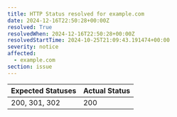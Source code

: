 ```yaml
---
title: HTTP Status resolved for example.com
date: 2024-12-16T22:50:28+00:00Z
resolved: True
resolvedWhen: 2024-12-16T22:50:28+00:00Z
resolvedStartTime: 2024-10-25T21:09:43.191474+00:00
severity: notice
affected:
  - example.com
section: issue
---
```


| Expected Statuses | Actual Status  |
|-------------------|----------------|
| 200, 301, 302 | 200 |

